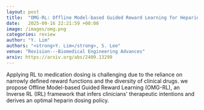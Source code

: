 ```yaml
---
layout: post
title:  "OMG-RL: Offline Model-based Guided Reward Learning for Heparin Treatment"
date:   2025-09-16 22:21:59 +00:00
image: /images/omg.png
categories: review
author: "Y. Lim"
authors: "<strong>Y. Lim</strong>, S. Lee"
venue: "Revision---Biomedical Engineering Advances"
arxiv: https://arxiv.org/abs/2409.13299
---
```

Applying RL to medication dosing is challenging due to the reliance on narrowly defined reward functions and the diversity of clinical drugs. we propose Offline Model-based Guided Reward Learning (OMG-RL), an Inverse RL (IRL) framework that infers clinicians' therapeutic intentions and derives an optimal heparin dosing policy.